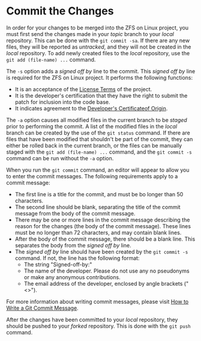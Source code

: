 # Commit the Changes

In order for your changes to be merged into the ZFS on Linux project, you must first send the changes made in your *topic* branch to your *local* repository.  This can be done with the `git commit -sa`.  If there are any new files, they will be reported as *untracked*, and they will not be created in the *local* repository.  To add newly created files to the *local* repository, use the `git add (file-name) ...` command.

The `-s` option adds a *signed off by* line to the commit.  This *signed off by* line is required for the ZFS on Linux project.  It performs the following functions:
* It is an acceptance of the [License Terms][license] of the project.
* It is the developer's certification that they have the right to submit the patch for inclusion into the code base.
* It indicates agreement to the [Developer's Certificateof Origin][COA].

The `-a` option causes all modified files in the current branch to be *staged* prior to performing the commit.  A list of the modified files in the *local* branch can be created by the use of the `git status` command.  If there are files that have been modified that shouldn't be part of the commit, they can either be rolled back in the current branch, or the files can be manually staged with the `git add (file-name) ...` command, and the `git commit -s` command can be run without the `-a` option.

When you run the `git commit` command, an editor will appear to allow you to enter the commit messages.  The following requirements apply to a commit message:
* The first line is a title for the commit, and must be bo longer than 50 characters.
* The second line should be blank, separating the title of the commit message from the body of the commit message.
* There may be one or more lines in the commit message describing the reason for the changes (the body of the commit message).  These lines must be no longer than 72 characters, and may contain blank lines.
* After the body of the commit message, there should be a blank line.  This separates the body from the *signed off by* line.
* The *signed off by* line should have been created by the `git commit -s` command.  If not, the line has the following format:
  * The string "Signed-off-by:"
  * The name of the developer.  Please do not use any no pseudonyms or make any anonymous contributions.
  * The email address of the developer, enclosed by angle brackets ("<>").

For more information about writing commit messages, please visit [How to Write a Git Commit Message][writing-commit-message].

After the changes have been committed to your *local* repository, they should be pushed to your *forked* repository.  This is done with the `git push` command.

[license]: https://github.com/zfsonlinux/zfs/blob/master/COPYRIGHT
[COA]: https://www.kernel.org/doc/html/latest/process/submitting-patches.html#sign-your-work-the-developer-s-certificate-of-origin
[writing-commit-message]: https://chris.beams.io/posts/git-commit/
